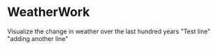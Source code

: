 # WeatherWork
Visualize the change in weather over the last hundred years
"Test line" 
"adding another line" 
